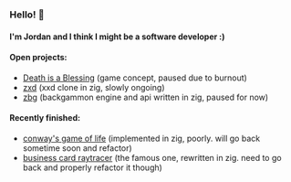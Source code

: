 ### Hello! 👋

#### I'm Jordan and I think I might be a software developer :)

#### Open projects:
  - [Death is a Blessing](https://github.com/BoundlessCarrot/DiaB-concept) (game concept, paused due to burnout)
  - [zxd](https://github.com/BoundlessCarrot/zxd) (xxd clone in zig, slowly ongoing)
  - [zbg](https://github.com/BoundlessCarrot/zbg) (backgammon engine and api written in zig, paused for now)

#### Recently finished:
  - [conway's game of life](https://github.com/BoundlessCarrot/conway) (implemented in zig, poorly. will go back sometime soon and refactor)
  - [business card raytracer](https://github.com/BoundlessCarrot/simple-raytracer) (the famous one, rewritten in zig. need to go back and properly refactor it though)
